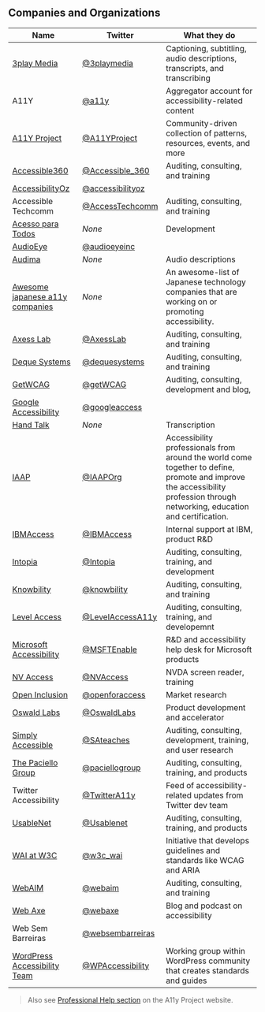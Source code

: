## Companies and Organizations

| Name | Twitter | What they do |
|---   |---      |---           |
| [3play Media](https://www.3playmedia.com/) | [@3playmedia](https://twitter.com/3playmedia) | Captioning, subtitling, audio descriptions, transcripts, and transcribing |
| A11Y | [@a11y](https://twitter.com/a11y) | Aggregator account for accessibility-related content |
| [A11Y Project](https://a11yproject.com/) | [@A11YProject](https://twitter.com/A11YProject) | Community-driven collection of patterns, resources, events, and more |
| [Accessible360](https://accessible360.com/) | [@Accessible_360](https://twitter.com/accessible_360/) | Auditing, consulting, and training |
| [AccessibilityOz](https://www.accessibilityoz.com/) | [@accessibilityoz](https://twitter.com/accessibilityoz) |
| Accessible Techcomm | [@AccessTechcomm](https://twitter.com/AccessTechcomm) | Auditing, consulting, and training |
| [Acesso para Todos](https://www.acessoparatodos.com.br/) | _None_ | Development |
| [AudioEye](https://www.audioeye.com/) | [@audioeyeinc](https://twitter.com/audioeyeinc) | |
| [Audima](https://audima.co/) | _None_ | Audio descriptions |
|[Awesome japanese a11y companies](https://github.com/yamanoku/awesome-japanese-a11y-companies) | _None_ | An awesome-list of Japanese technology companies that are working on or promoting accessibility. |
| [Axess Lab](https://axesslab.com/) | [@AxessLab](https://twitter.com/AxessLab) | Auditing, consulting, and training |
| [Deque Systems](http://www.deque.com/) | [@dequesystems](https://twitter.com/dequesystems) | Auditing, consulting, and training |
| [GetWCAG](https://www.getwcag.com) | [@getWCAG](https://x.com/GetWcag) | Auditing, consulting, development and blog,
| [Google Accessibility](https://www.google.com/accessibility/) | [@googleaccess](https://twitter.com/googleaccess) |
| [Hand Talk](https://www.handtalk.me/) | _None_ | Transcription |
| [IAAP](https://www.accessibilityassociation.org/) | [@IAAPOrg](https://twitter.com/IAAPOrg) | Accessibility professionals from around the world come together to define, promote and improve the accessibility profession through networking, education and certification. |
| [IBMAccess](https://www.ibm.com/able/) | [@IBMAccess](https://twitter.com/IBMAccess) | Internal support at IBM, product R&D |
| [Intopia](https://intopia.digital/) | [@Intopia](https://twitter.com/Intopia) | Auditing, consulting, training, and development |
| [Knowbility](https://knowbility.org/) | [@knowbility](https://twitter.com/knowbility) | Auditing, consulting, and training |
| [Level Access](https://www.levelaccess.com/) | [@LevelAccessA11y](https://twitter.com/LevelAccessA11y) | Auditing, consulting, training, and developemnt |
| [Microsoft Accessibility](https://www.microsoft.com/en-us/accessibility/) | [@MSFTEnable](https://twitter.com/MSFTEnable) | R&D and accessibility help desk for Microsoft products |
| [NV Access](https://www.nvaccess.org/) | [@NVAccess](https://twitter.com/NVAccess) | NVDA screen reader, training |
| [Open Inclusion](https://openinclusion.com/) | [@openforaccess](https://twitter.com/openforaccess) | Market research |
| [Oswald Labs](https://oswaldlabs.com/) | [@OswaldLabs](https://twitter.com/oswaldlabs) | Product development and accelerator |
| [Simply Accessible](http://simplyaccessible.com/) | [@SAteaches](https://twitter.com/sateaches) | Auditing, consulting, development, training, and user research |
| [The Paciello Group](https://www.paciellogroup.com/) | [@paciellogroup](https://twitter.com/paciellogroup) | Auditing, consulting, training, and products |
| Twitter Accessibility | [@TwitterA11y](https://twitter.com/TwitterA11y) | Feed of accessibility-related updates from Twitter dev team |
| [UsableNet](https://usablenet.com/) | [@Usablenet](https://twitter.com/Usablenet) | Auditing, consulting, training, and products |
| [WAI at W3C](https://www.w3.org/WAI/) | [@w3c_wai](https://twitter.com/w3c_wai) | Initiative that develops guidelines and standards like WCAG and ARIA |
| [WebAIM](https://webaim.org/) | [@webaim](https://twitter.com/webaim) | Auditing, consulting, and training |
| [Web Axe](http://www.webaxe.org/) | [@webaxe](https://twitter.com/webaxe) | Blog and podcast on accessibility |
| Web Sem Barreiras | [@websembarreiras](https://twitter.com/websembarreiras) | |
| [WordPress Accessibility Team](https://make.wordpress.org/accessibility/) |[@WPAccessibility](https://twitter.com/WPAccessibility) | Working group within WordPress community that creates standards and guides |

> Also see [Professional Help section](https://a11yproject.com/resources/#professional-help) on the A11y Project website.
